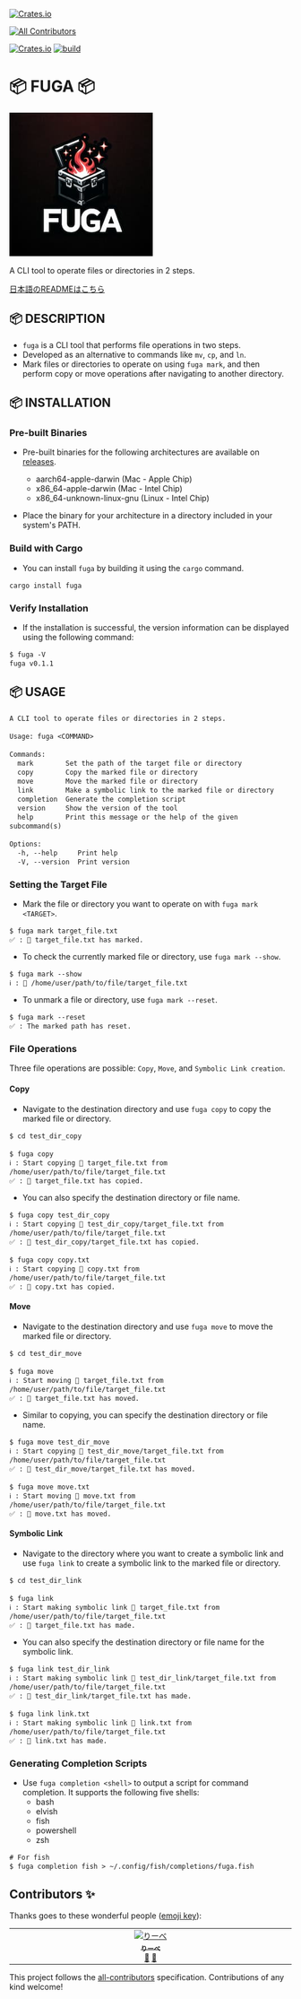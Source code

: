 [![Crates.io](https://img.shields.io/crates/v/fuga)](https://crates.io/crates/fuga)
<!-- ALL-CONTRIBUTORS-BADGE:START - Do not remove or modify this section -->
[![All Contributors](https://img.shields.io/badge/all_contributors-1-orange.svg?style=flat-square)](#contributors-)
<!-- ALL-CONTRIBUTORS-BADGE:END -->
[![Crates.io](https://img.shields.io/crates/l/fuga)](https://github.com/liebe-magi/fuga/blob/main/LICENSE)
[![build](https://github.com/liebe-magi/fuga/actions/workflows/build.yml/badge.svg?branch=main&event=push)](https://github.com/liebe-magi/fuga/actions/workflows/build.yml)

# 📦 FUGA 📦

![logo](/res/logo_256.jpg)

A CLI tool to operate files or directories in 2 steps.

[日本語のREADMEはこちら](README_jp.md)

## 📦 DESCRIPTION

- `fuga` is a CLI tool that performs file operations in two steps.
- Developed as an alternative to commands like `mv`, `cp`, and `ln`.
- Mark files or directories to operate on using `fuga mark`, and then perform copy or move operations after navigating to another directory.

## 📦 INSTALLATION

### Pre-built Binaries

- Pre-built binaries for the following architectures are available on [releases](https://github.com/liebe-magi/fuga/releases).

  - aarch64-apple-darwin (Mac - Apple Chip)
  - x86_64-apple-darwin (Mac - Intel Chip)
  - x86_64-unknown-linux-gnu (Linux - Intel Chip)

- Place the binary for your architecture in a directory included in your system's PATH.

### Build with Cargo

- You can install `fuga` by building it using the `cargo` command.

```
cargo install fuga
```

### Verify Installation

- If the installation is successful, the version information can be displayed using the following command:

```
$ fuga -V
fuga v0.1.1
```

## 📦 USAGE

```
A CLI tool to operate files or directories in 2 steps.

Usage: fuga <COMMAND>

Commands:
  mark        Set the path of the target file or directory
  copy        Copy the marked file or directory
  move        Move the marked file or directory
  link        Make a symbolic link to the marked file or directory
  completion  Generate the completion script
  version     Show the version of the tool
  help        Print this message or the help of the given subcommand(s)

Options:
  -h, --help     Print help
  -V, --version  Print version
```

### Setting the Target File

- Mark the file or directory you want to operate on with `fuga mark <TARGET>`.

```
$ fuga mark target_file.txt
✅ : 📄 target_file.txt has marked.
```

- To check the currently marked file or directory, use `fuga mark --show`.

```
$ fuga mark --show
ℹ️ : 📄 /home/user/path/to/file/target_file.txt
```

- To unmark a file or directory, use `fuga mark --reset`.

```
$ fuga mark --reset
✅ : The marked path has reset.
```

### File Operations

Three file operations are possible: `Copy`, `Move`, and `Symbolic Link creation`.

#### Copy

- Navigate to the destination directory and use `fuga copy` to copy the marked file or directory.

```
$ cd test_dir_copy

$ fuga copy
ℹ️ : Start copying 📄 target_file.txt from /home/user/path/to/file/target_file.txt
✅ : 📄 target_file.txt has copied.
```

- You can also specify the destination directory or file name.

```
$ fuga copy test_dir_copy
ℹ️ : Start copying 📄 test_dir_copy/target_file.txt from /home/user/path/to/file/target_file.txt
✅ : 📄 test_dir_copy/target_file.txt has copied.

$ fuga copy copy.txt
ℹ️ : Start copying 📄 copy.txt from /home/user/path/to/file/target_file.txt
✅ : 📄 copy.txt has copied.
```

#### Move

- Navigate to the destination directory and use `fuga move` to move the marked file or directory.

```
$ cd test_dir_move

$ fuga move
ℹ️ : Start moving 📄 target_file.txt from /home/user/path/to/file/target_file.txt
✅ : 📄 target_file.txt has moved.
```

- Similar to copying, you can specify the destination directory or file name.

```
$ fuga move test_dir_move
ℹ️ : Start copying 📄 test_dir_move/target_file.txt from /home/user/path/to/file/target_file.txt
✅ : 📄 test_dir_move/target_file.txt has moved.

$ fuga move move.txt
ℹ️ : Start moving 📄 move.txt from /home/user/path/to/file/target_file.txt
✅ : 📄 move.txt has moved.
```

#### Symbolic Link

- Navigate to the directory where you want to create a symbolic link and use `fuga link` to create a symbolic link to the marked file or directory.

```
$ cd test_dir_link

$ fuga link
ℹ️ : Start making symbolic link 📄 target_file.txt from /home/user/path/to/file/target_file.txt
✅ : 📄 target_file.txt has made.
```

- You can also specify the destination directory or file name for the symbolic link.

```
$ fuga link test_dir_link
ℹ️ : Start making symbolic link 📄 test_dir_link/target_file.txt from /home/user/path/to/file/target_file.txt
✅ : 📄 test_dir_link/target_file.txt has made.

$ fuga link link.txt
ℹ️ : Start making symbolic link 📄 link.txt from /home/user/path/to/file/target_file.txt
✅ : 📄 link.txt has made.
```

### Generating Completion Scripts

- Use `fuga completion <shell>` to output a script for command completion. It supports the following five shells:
  - bash
  - elvish
  - fish
  - powershell
  - zsh

```
# For fish
$ fuga completion fish > ~/.config/fish/completions/fuga.fish
```
## Contributors ✨

Thanks goes to these wonderful people ([emoji key](https://allcontributors.org/docs/en/emoji-key)):

<!-- ALL-CONTRIBUTORS-LIST:START - Do not remove or modify this section -->
<!-- prettier-ignore-start -->
<!-- markdownlint-disable -->
<table>
  <tbody>
    <tr>
      <td align="center" valign="top" width="14.28%"><a href="https://hackfront.dev"><img src="https://avatars.githubusercontent.com/u/38152917?v=4?s=100" width="100px;" alt="りーべ"/><br /><sub><b>りーべ</b></sub></a><br /><a href="#projectManagement-liebe-magi" title="Project Management">📆</a> <a href="https://github.com/liebe-magi/fuga/pulls?q=is%3Apr+reviewed-by%3Aliebe-magi" title="Reviewed Pull Requests">👀</a></td>
    </tr>
  </tbody>
</table>

<!-- markdownlint-restore -->
<!-- prettier-ignore-end -->

<!-- ALL-CONTRIBUTORS-LIST:END -->

This project follows the [all-contributors](https://github.com/all-contributors/all-contributors) specification. Contributions of any kind welcome!